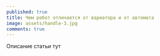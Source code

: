 ```yaml
---
published: true
title: Чем робот отличается от вариатора и от автомата
image: assets/handle-3.jpg
comments: true
---
```


Описание статьи тут
